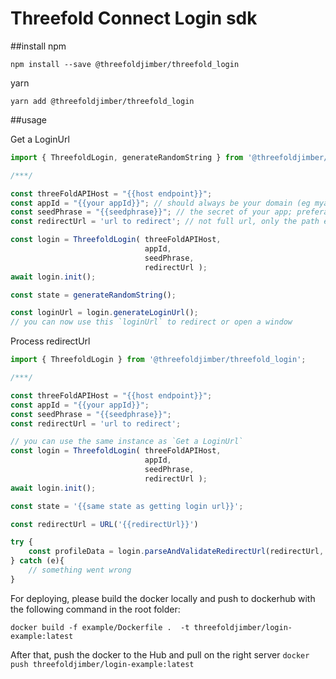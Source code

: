 # Threefold Connect Login sdk 

##install
npm

`npm install --save @threefoldjimber/threefold_login`

yarn

`yarn add @threefoldjimber/threefold_login`


##usage

Get a LoginUrl
```js 
import { ThreefoldLogin, generateRandomString } from '@threefoldjimber/threefold_login';

/***/

const threeFoldAPIHost = "{{host endpoint}}";
const appId = "{{your appId}}"; // should always be your domain (eg myapp.com)
const seedPhrase = "{{seedphrase}}"; // the secret of your app; preferably a backend secret.
const redirectUrl = 'url to redirect'; // not full url, only the path eg '/callback'

const login = ThreefoldLogin( threeFoldAPIHost,
                              appId,
                              seedPhrase,
                              redirectUrl );
await login.init();

const state = generateRandomString();

const loginUrl = login.generateLoginUrl();
// you can now use this `loginUrl` to redirect or open a window
```

Process redirectUrl
```js 
import { ThreefoldLogin } from '@threefoldjimber/threefold_login';

/***/

const threeFoldAPIHost = "{{host endpoint}}";
const appId = "{{your appId}}";
const seedPhrase = "{{seedphrase}}";
const redirectUrl = 'url to redirect';

// you can use the same instance as `Get a LoginUrl`
const login = ThreefoldLogin( threeFoldAPIHost,
                              appId,
                              seedPhrase,
                              redirectUrl );
await login.init();

const state = '{{same state as getting login url}}';

const redirectUrl = URL('{{redirectUrl}}')

try {
    const profileData = login.parseAndValidateRedirectUrl(redirectUrl, state);
} catch (e){
    // something went wrong 
}
```

For deploying, please build the docker locally and push to dockerhub with the following command in the root folder:

``` docker build -f example/Dockerfile .  -t threefoldjimber/login-example:latest ```

After that, push the docker to the Hub and pull on the right server
``` docker push threefoldjimber/login-example:latest ```



